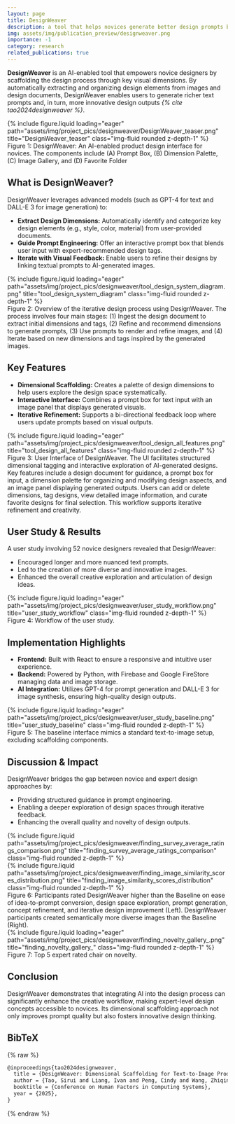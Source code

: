 ```yaml
---
layout: page
title: DesignWeaver
description: a tool that helps novices generate better design prompts by surfacing key visual dimensions, leading to more diverse and expert-aligned product designs
img: assets/img/publication_preview/designweaver.png
importance: -1
category: research
related_publications: true
---
```


**DesignWeaver** is an AI-enabled tool that empowers novice designers by scaffolding the design process through key visual dimensions. By automatically extracting and organizing design elements from images and design documents, DesignWeaver enables users to generate richer text prompts and, in turn, more innovative design outputs *{% cite tao2024designweaver %}*.

<div class="row">
    <div class="col-sm mt-3 mt-md-0">
        {% include figure.liquid loading="eager" path="assets/img/project_pics/designweaver/DesignWeaver_teaser.png" title="DesignWeaver_teaser" class="img-fluid rounded z-depth-1" %}
    </div>
</div>
<div class="caption">
    Figure 1: DesignWeaver: An AI-enabled product design interface for novices. The components include (A) Prompt Box, (B) Dimension Palette, (C) Image Gallery, and (D) Favorite Folder
</div>

## What is DesignWeaver?

DesignWeaver leverages advanced models (such as GPT-4 for text and DALL-E 3 for image generation) to:

- **Extract Design Dimensions:** Automatically identify and categorize key design elements (e.g., style, color, material) from user-provided documents.
- **Guide Prompt Engineering:** Offer an interactive prompt box that blends user input with expert-recommended design tags.
- **Iterate with Visual Feedback:** Enable users to refine their designs by linking textual prompts to AI-generated images.

<div class="row">
    <div class="col-sm mt-3 mt-md-0">
        {% include figure.liquid loading="eager" path="assets/img/project_pics/designweaver/tool_design_system_diagram.png" title="tool_design_system_diagram" class="img-fluid rounded z-depth-1" %}
    </div>
</div>
<div class="caption">
    Figure 2: Overview of the iterative design process using DesignWeaver. The process involves four main stages: (1) Ingest the design document to extract initial dimensions and tags, (2) Refine and recommend dimensions to generate prompts, (3) Use prompts to render and refine images, and (4) Iterate based on new dimensions and tags inspired by the generated images.
</div>

## Key Features

- **Dimensional Scaffolding:** Creates a palette of design dimensions to help users explore the design space systematically.
- **Interactive Interface:** Combines a prompt box for text input with an image panel that displays generated visuals.
- **Iterative Refinement:** Supports a bi-directional feedback loop where users update prompts based on visual outputs.

<div class="row">
    <div class="col-sm mt-3 mt-md-0">
        {% include figure.liquid loading="eager" path="assets/img/project_pics/designweaver/tool_design_all_features.png" title="tool_design_all_features" class="img-fluid rounded z-depth-1" %}
    </div>
</div>
<div class="caption">
    Figure 3: User Interface of DesignWeaver. The UI facilitates structured dimensional tagging and interactive exploration of AI-generated designs. Key features include a design document for guidance, a prompt box for input, a dimension palette for organizing and modifying design aspects, and an image panel displaying generated outputs. Users can add or delete dimensions, tag designs, view detailed image information, and curate favorite designs for final selection. This workflow supports iterative refinement and creativity.
</div>

## User Study & Results

A user study involving 52 novice designers revealed that DesignWeaver:

- Encouraged longer and more nuanced text prompts.
- Led to the creation of more diverse and innovative images.
- Enhanced the overall creative exploration and articulation of design ideas.

<div class="row">
    <div class="col-sm mt-3 mt-md-0">
        {% include figure.liquid loading="eager" path="assets/img/project_pics/designweaver/user_study_workflow.png" title="user_study_workflow" class="img-fluid rounded z-depth-1" %}
    </div>
</div>
<div class="caption">
    Figure 4: Workflow of the user study.
</div>

## Implementation Highlights

- **Frontend:** Built with React to ensure a responsive and intuitive user experience.
- **Backend:** Powered by Python, with Firebase and Google FireStore managing data and image storage.
- **AI Integration:** Utilizes GPT-4 for prompt generation and DALL-E 3 for image synthesis, ensuring high-quality design outputs.

<div class="row">
    <div class="col-sm mt-3 mt-md-0">
        {% include figure.liquid loading="eager" path="assets/img/project_pics/designweaver/user_study_baseline.png" title="user_study_baseline" class="img-fluid rounded z-depth-1" %}
    </div>
</div>
<div class="caption">
    Figure 5: The baseline interface mimics a standard text-to-image setup, excluding scaffolding components.
</div>

## Discussion & Impact

DesignWeaver bridges the gap between novice and expert design approaches by:

- Providing structured guidance in prompt engineering.
- Enabling a deeper exploration of design spaces through iterative feedback.
- Enhancing the overall quality and novelty of design outputs.

<div class="row justify-content-sm-center">
    <div class="col-sm-8 mt-3 mt-md-0">
        {% include figure.liquid path="assets/img/project_pics/designweaver/finding_survey_average_ratings_comparison.png" title="finding_survey_average_ratings_comparison" class="img-fluid rounded z-depth-1" %}
    </div>
    <div class="col-sm-4 mt-3 mt-md-0">
        {% include figure.liquid path="assets/img/project_pics/designweaver/finding_image_similarity_scores_distribution.png" title="finding_image_similarity_scores_distribution" class="img-fluid rounded z-depth-1" %}
    </div>
</div>
<div class="caption">
    Figure 6: Participants rated DesignWeaver higher than the Baseline on ease of idea-to-prompt conversion, design space exploration, prompt generation, concept refinement, and iterative design improvement (Left). 
    DesignWeaver participants created semantically more diverse images than the Baseline (Right).
</div>

<div class="row">
    <div class="col-sm mt-3 mt-md-0">
        {% include figure.liquid loading="eager" path="assets/img/project_pics/designweaver/finding_novelty_gallery_.png" title="finding_novelty_gallery_" class="img-fluid rounded z-depth-1" %}
    </div>
</div>
<div class="caption">
    Figure 7: Top 5 expert rated chair on novelty.
</div>

## Conclusion

DesignWeaver demonstrates that integrating AI into the design process can significantly enhance the creative workflow, making expert-level design concepts accessible to novices. Its dimensional scaffolding approach not only improves prompt quality but also fosters innovative design thinking.

## BibTeX

{% raw %}

```html
@inproceedings{tao2024designweaver,
  title = {DesignWeaver: Dimensional Scaffolding for Text-to-Image Product Design},
  author = {Tao, Sirui and Liang, Ivan and Peng, Cindy and Wang, Zhiqing and Palani, Srishti and Dow, Steven},
  booktitle = {Conference on Human Factors in Computing Systems},
  year = {2025},
}
```

{% endraw %}
